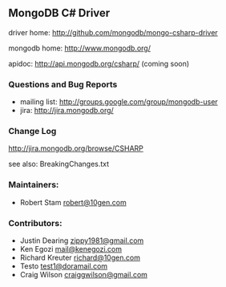 ## MongoDB C# Driver

driver home: http://github.com/mongodb/mongo-csharp-driver

mongodb home: http://www.mongodb.org/

apidoc: http://api.mongodb.org/csharp/ (coming soon)

### Questions and Bug Reports

 * mailing list: http://groups.google.com/group/mongodb-user
 * jira: http://jira.mongodb.org/

### Change Log

http://jira.mongodb.org/browse/CSHARP

see also: BreakingChanges.txt

### Maintainers:
* Robert Stam           robert@10gen.com

### Contributors:
* Justin Dearing        zippy1981@gmail.com
* Ken Egozi             mail@kenegozi.com
* Richard Kreuter       richard@10gen.com
* Testo                 test1@doramail.com   
* Craig Wilson          craiggwilson@gmail.com
